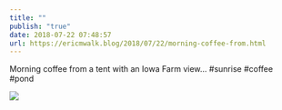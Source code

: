 ```yaml
---
title: ""
publish: "true"
date: 2018-07-22 07:48:57
url: https://ericmwalk.blog/2018/07/22/morning-coffee-from.html
---
```


Morning coffee from a tent with an Iowa Farm view... #sunrise #coffee #pond

![](https://ericmwalk.blog/uploads/2022/869b231569.jpg)